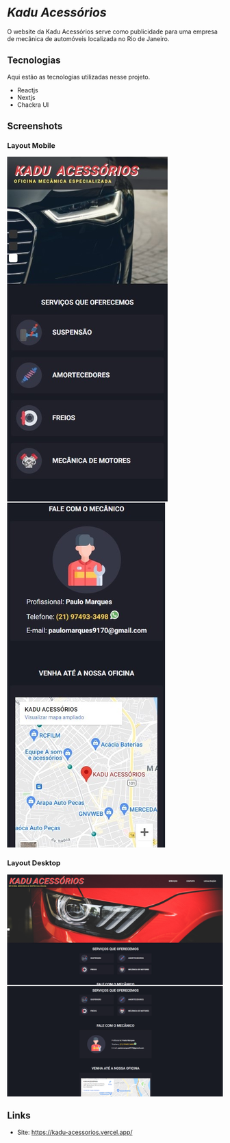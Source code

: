 # *Kadu Acessórios*
 
O website da Kadu Acessórios serve como publicidade para uma empresa de mecânica de automóveis localizada no Rio de Janeiro.
 
 
## Tecnologias 
 
Aqui estão as tecnologias utilizadas nesse projeto.
 
* Reactjs
* Nextjs
* Chackra UI

## Screenshots

### Layout Mobile

![screen_mobile_10](https://github.com/EricEOL/kadu_acessorios/blob/main/readme_images/mobile_10.jpg) ![screen_mobile_20](https://github.com/EricEOL/kadu_acessorios/blob/main/readme_images/mobile_20.jpg)


### Layout Desktop

![screen_desktop_10](https://github.com/EricEOL/kadu_acessorios/blob/main/readme_images/desktop_10.jpg) ![screen_desktop_20](https://github.com/EricEOL/kadu_acessorios/blob/main/readme_images/desktop_20.jpg)


## Links
 
  - Site: https://kadu-acessorios.vercel.app/
